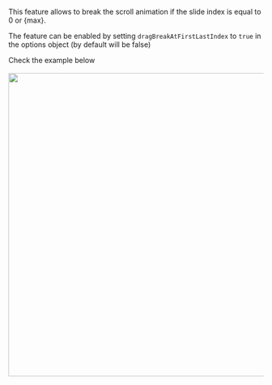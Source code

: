 This feature allows to break the scroll animation if the slide index is equal to 0 or {max}.

The feature can be enabled by setting `dragBreakAtFirstLastIndex` to `true` in the options object (by default will be false)

Check the example below
<br /><br />
<img src="https://github.com/AdiMarianMutu/embla-carousel/blob/feature/drag-break-at-first-last-index/feature-preview.gif?raw=true" width="600px">
